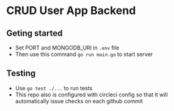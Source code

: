 # CRUD User App Backend

## Geting started

- Set PORT and MONGODB_URI in `.env` file
- Then use this command `go run main.go` to start server

## Testing

- Use `go test ./...` to run tests
- This repo also is configured with circleci config so that it will automatically issue checks on each github commit